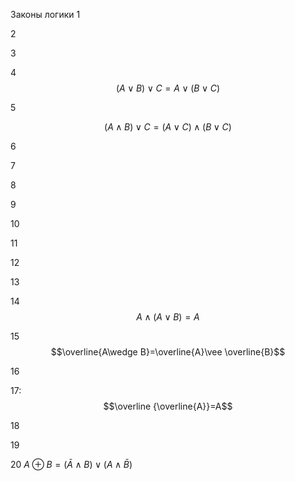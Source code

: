 Законы логики
1


2


3


4 $$\left( A\vee B \right)\vee C= A\vee \left( B\vee C \right)$$


5 

$$(A \wedge B) \vee C=(A \vee C) \wedge (B \vee C)$$

6


7

8


9


10


11


12


13


14 $$A \wedge (A \vee B) = A$$

15 $$\overline{A\wedge B}=\overline{A}\vee \overline{B}$$


16


17:
  $$\overline {\overline{A}}=A$$


18


19


20
$A \oplus B = (\bar A \wedge B) \vee (A \wedge \bar B)$




